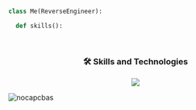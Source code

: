 ```python

class Me(ReverseEngineer):

  def skills():
    
      

```



<h3 align="center">🛠 Skills and Technologies</h3>
<p align="center">
  <a href="https://skillicons.dev">
    <img src="https://skillicons.dev/icons?i=py,js,html,css,django,bash,git,docker,vscode" />
  </a>
</p>

<p><img align="center" src="https://github-readme-stats.vercel.app/api/top-langs?username=nocapcbas&show_icons=true&locale=en&layout=compact" alt="nocapcbas" /></p>
